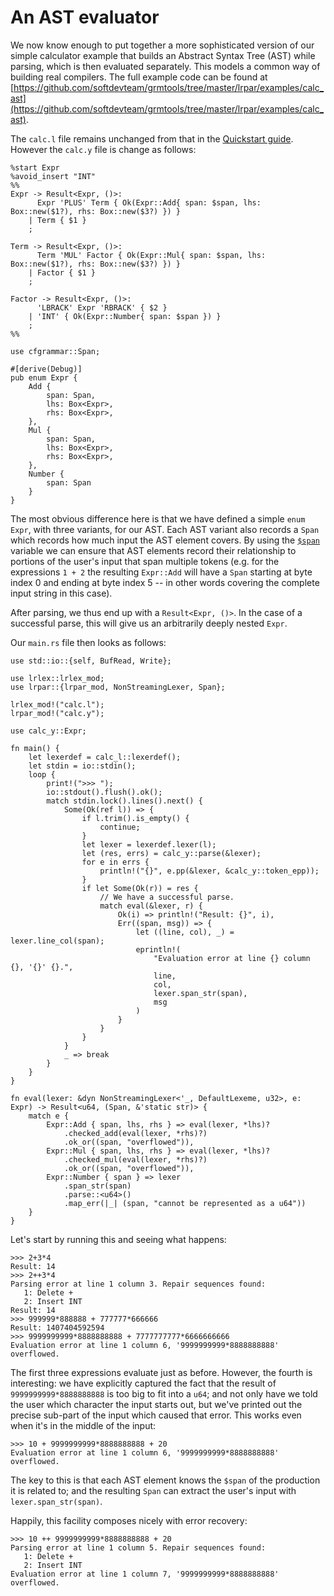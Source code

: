 # An AST evaluator

We now know enough to put together a more sophisticated version of our simple
calculator example that builds an Abstract Syntax Tree (AST) while parsing,
which is then evaluated separately. This models a common way of building real
compilers. The full example code can be found at
[https://github.com/softdevteam/grmtools/tree/master/lrpar/examples/calc_ast](https://github.com/softdevteam/grmtools/tree/master/lrpar/examples/calc_ast).

The `calc.l` file remains unchanged from that in the [Quickstart
guide](quickstart.md). However the `calc.y` file is change as follows:


```rust,noplaypen
%start Expr
%avoid_insert "INT"
%%
Expr -> Result<Expr, ()>:
      Expr 'PLUS' Term { Ok(Expr::Add{ span: $span, lhs: Box::new($1?), rhs: Box::new($3?) }) }
    | Term { $1 }
    ;

Term -> Result<Expr, ()>:
      Term 'MUL' Factor { Ok(Expr::Mul{ span: $span, lhs: Box::new($1?), rhs: Box::new($3?) }) }
    | Factor { $1 }
    ;

Factor -> Result<Expr, ()>:
      'LBRACK' Expr 'RBRACK' { $2 }
    | 'INT' { Ok(Expr::Number{ span: $span }) }
    ;
%%

use cfgrammar::Span;

#[derive(Debug)]
pub enum Expr {
    Add {
        span: Span,
        lhs: Box<Expr>,
        rhs: Box<Expr>,
    },
    Mul {
        span: Span,
        lhs: Box<Expr>,
        rhs: Box<Expr>,
    },
    Number {
        span: Span
    }
}
```

The most obvious difference here is that we have defined a simple `enum` `Expr`,
with three variants, for our AST. Each AST variant also records a `Span` which
records how much input the AST element covers. By using the
[`$span`](actioncode.md) variable we can ensure that AST elements record their
relationship to portions of the user's input that span multiple tokens (e.g.
for the expressions `1 + 2` the resulting `Expr::Add` will have a `Span`
starting at byte index 0 and ending at byte index 5 -- in other words covering
the complete input string in this case).

After parsing, we thus end up with a `Result<Expr, ()>`. In the case of a
successful parse, this will give us an arbitrarily deeply nested `Expr`.

Our `main.rs` file then looks as follows:

```rust,noplaypen
use std::io::{self, BufRead, Write};

use lrlex::lrlex_mod;
use lrpar::{lrpar_mod, NonStreamingLexer, Span};

lrlex_mod!("calc.l");
lrpar_mod!("calc.y");

use calc_y::Expr;

fn main() {
    let lexerdef = calc_l::lexerdef();
    let stdin = io::stdin();
    loop {
        print!(">>> ");
        io::stdout().flush().ok();
        match stdin.lock().lines().next() {
            Some(Ok(ref l)) => {
                if l.trim().is_empty() {
                    continue;
                }
                let lexer = lexerdef.lexer(l);
                let (res, errs) = calc_y::parse(&lexer);
                for e in errs {
                    println!("{}", e.pp(&lexer, &calc_y::token_epp));
                }
                if let Some(Ok(r)) = res {
                    // We have a successful parse.
                    match eval(&lexer, r) {
                        Ok(i) => println!("Result: {}", i),
                        Err((span, msg)) => {
                            let ((line, col), _) = lexer.line_col(span);
                            eprintln!(
                                "Evaluation error at line {} column {}, '{}' {}.",
                                line,
                                col,
                                lexer.span_str(span),
                                msg
                            )
                        }
                    }
                }
            }
            _ => break
        }
    }
}

fn eval(lexer: &dyn NonStreamingLexer<'_, DefaultLexeme, u32>, e: Expr) -> Result<u64, (Span, &'static str)> {
    match e {
        Expr::Add { span, lhs, rhs } => eval(lexer, *lhs)?
            .checked_add(eval(lexer, *rhs)?)
            .ok_or((span, "overflowed")),
        Expr::Mul { span, lhs, rhs } => eval(lexer, *lhs)?
            .checked_mul(eval(lexer, *rhs)?)
            .ok_or((span, "overflowed")),
        Expr::Number { span } => lexer
            .span_str(span)
            .parse::<u64>()
            .map_err(|_| (span, "cannot be represented as a u64"))
    }
}
```

Let's start by running this and seeing what happens:

```
>>> 2+3*4
Result: 14
>>> 2++3*4
Parsing error at line 1 column 3. Repair sequences found:
   1: Delete +
   2: Insert INT
Result: 14
>>> 999999*888888 + 777777*666666
Result: 1407404592594
>>> 9999999999*8888888888 + 7777777777*6666666666
Evaluation error at line 1 column 6, '9999999999*8888888888' overflowed.
```

The first three expressions evaluate just as before. However, the fourth is
interesting: we have explicitly captured the fact that the result of
`9999999999*8888888888` is too big to fit into a `u64`; and not only have we
told the user which character the input starts out, but we've printed out the
precise sub-part of the input which caused that error. This works even when
it's in the middle of the input:

```
>>> 10 + 9999999999*8888888888 + 20
Evaluation error at line 1 column 6, '9999999999*8888888888' overflowed.
```

The key to this is that each AST element knows the `$span` of the production it
is related to; and the resulting `Span` can extract the user's input with
`lexer.span_str(span)`.

Happily, this facility composes nicely with error recovery:

```
>>> 10 ++ 9999999999*8888888888 + 20
Parsing error at line 1 column 5. Repair sequences found:
   1: Delete +
   2: Insert INT
Evaluation error at line 1 column 7, '9999999999*8888888888' overflowed.
```

